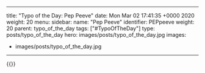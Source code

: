 
---
title: "Typo of the Day: Pep Peeve"
date: Mon Mar 02 17:41:35 +0000 2020
weight: 20
menu:
  sidebar:
    name: "Pep Peeve"
    identifier: PEPpeeve
    weight: 20
    parent: typo_of_the_day
tags: ["#TypoOfTheDay"]
type: posts/typo_of_the_day
hero: images/posts/typo_of_the_day.jpg
images:
- images/posts/typo_of_the_day.jpg
---


{{<tweet user="mariatta" id="1234534328639471616">}}

